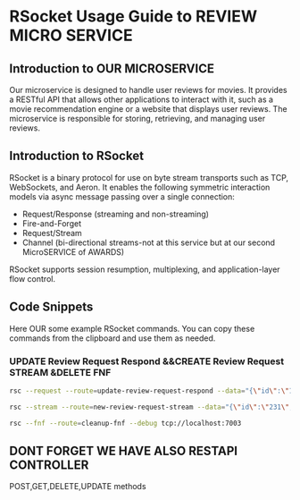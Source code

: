 # RSocket Usage Guide to REVIEW MICRO SERVICE

## Introduction to OUR MICROSERVICE
Our microservice is designed to handle user reviews for movies.
It provides a RESTful API that allows other applications to interact with it, such as a movie recommendation engine or a website that displays user reviews. The microservice is responsible for storing, retrieving, and managing user reviews. 




## Introduction to RSocket

RSocket is a binary protocol for use on byte stream transports such as TCP, WebSockets, and Aeron. It enables the following symmetric interaction models via async message passing over a single connection:
- Request/Response (streaming and non-streaming)
- Fire-and-Forget
- Request/Stream
- Channel (bi-directional streams-not at this service but at our second MicroSERVICE of AWARDS)

RSocket supports session resumption, multiplexing, and application-layer flow control.

## Code Snippets

Here OUR  some example RSocket commands. You can copy these commands from the clipboard and use them as needed.

### UPDATE Review Request Respond &&CREATE Review Request STREAM &DELETE FNF

```bash
rsc --request --route=update-review-request-respond --data="{\"id\":\"1\",\"content\":\"This is an update\",\"author\":\"bar@gmail.com\",\"createdTimeStamp\":\"2024-07-11T12:00:00Z\",\"movieId\":\"123\",\"rating\":{\"score\":4.5,\"shape\":\"STARS\"},\"password\":\"123456\"}" --debug tcp://localhost:7003

rsc --stream --route=new-review-request-stream --data="{\"id\":\"231\",\"content\":\"This is a sample content.\",\"author\":\"bar@gmail.com\",\"createdTimeStamp\":\"2024-07-11T12:00:00Z\",\"movieId\":\"123\",\"rating\":{\"score\":4.5,\"shape\":\"STARS\"},\"password\":\"123456\"}" --debug tcp://localhost:7003

rsc --fnf --route=cleanup-fnf --debug tcp://localhost:7003
```
## DONT  FORGET  WE HAVE ALSO  RESTAPI  CONTROLLER  
POST,GET,DELETE,UPDATE methods
